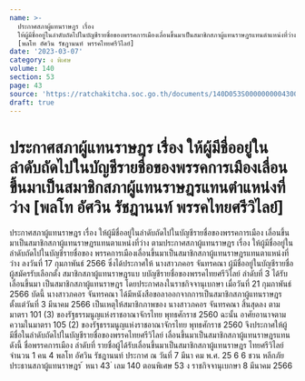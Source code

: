 ```yaml
---
name: >-
  ประกาศสภาผู้แทนราษฎร เรื่อง
  ให้ผู้มีชื่ออยู่ในลำดับถัดไปในบัญชีรายชื่อของพรรคการเมืองเลื่อนขึ้นมาเป็นสมาชิกสภาผู้แทนราษฎรแทนตำแหน่งที่ว่าง
  [พลโท อัศวิน รัชฎานนท์ พรรคไทยศรีวิไลย์]
date: '2023-03-07'
category: ง พิเศษ
volume: 140
section: 53
page: 43
source: 'https://ratchakitcha.soc.go.th/documents/140D053S0000000004300.pdf'
draft: true
---
```


# ประกาศสภาผู้แทนราษฎร เรื่อง ให้ผู้มีชื่ออยู่ในลำดับถัดไปในบัญชีรายชื่อของพรรคการเมืองเลื่อนขึ้นมาเป็นสมาชิกสภาผู้แทนราษฎรแทนตำแหน่งที่ว่าง [พลโท อัศวิน รัชฎานนท์ พรรคไทยศรีวิไลย์]

ประกาศสภาผู้แทนราษฎร เรื่อง ให้ผู้มีชื่ออยู่ในลำดับถัดไปในบัญชีรายชื่อของพรรคการเมือง เลื่อนขึ้นมาเป็นสมาชิกสภาผู้แทนราษฎรแทนตาแหน่งที่ว่าง ตามประกาศสภาผู้แทนราษฎร เรื่อง ให้ผู้มีชื่ออยู่ในลำดับถัดไปในบัญชีรายชื่อของ พรรคการเมืองเลื่อนขึ้นมาเป็นสมาชิกสภาผู้แทนราษฎรแทนตาแหน่งที่ว่าง ลงวันที่ 17 กุมภาพันธ์ 2566 ซึ่งได้ประกาศให้ นางสาวภคอร จันทรคณา ผู้มีชื่ออยู่ในบัญชีรายชื่อผู้สมัครรับเลือกตั้ง สมาชิกสภาผู้แทนราษฎรแบ บบัญชีรายชื่อของพรรคไทยศรีวิไลย์ ลำดับที่ 3 ได้รับเลื่อนขึ้นมา เป็นสมาชิกสภาผู้แทนราษฎร โดยประกาศลงในราชกิจจานุเบกษา เมื่อวันที่ 21 กุมภาพันธ์ 2566 บัดนี้ นางสาวภคอร จันทรคณา ได้มีหนังสือขอลาออกจากการเป็นสมาชิกสภาผู้แทนราษฎร ตั้งแต่วันที่ 3 มีนาคม 2566 เป็นเหตุให้สมาชิกภาพของ นางสาวภคอร จันทรคณา สิ้นสุดลง ตามมาตรา 101 (3) ของรัฐธรรมนูญแห่งราชอาณาจักรไทย พุทธศักราช 2560 ฉะนั้น อาศัยอานาจตามความในมาตรา 105 (2) ของรัฐธรรมนูญแห่งราชอาณาจักรไทย พุทธศักราช 2560 จึงประกาศให้ผู้มีชื่อในลำดับถัดไปในบัญชีรายชื่อของพรรคไทยศรีวิไลย์ เลื่อนขึ้นมาเป็นสมาชิกสภาผู้แทนราษฎรแทน ดังนี้ ชื่อพรรคการเมือง ลำดับที่ รายชื่อผู้ได้รับเลื่อนขึ้นมาเป็นสมาชิกสภาผู้แทนราษฎร ไทยศรีวิไลย์ จำนวน 1 คน 4 พลโท อัศวิน รัชฎานนท์ ประกาศ ณ วันที่ 7 มีนา คม พ.ศ. 25 6 6 ชวน หลีกภัย ประธานสภาผู้แทนราษฎร ้ หนา 43 ่ เลม 140 ตอนพิเศษ 53 ง ราชกิจจานุเบกษา 8 มีนาคม 2566
